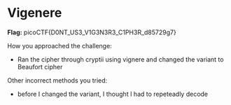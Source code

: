 # Vigenere

**Flag:** picoCTF{D0NT_US3_V1G3N3R3_C1PH3R_d85729g7}

How you approached the challenge:

- Ran the cipher through cryptii using vignere and changed the variant to Beaufort cipher

Other incorrect methods you tried:

- before I changed the variant, I thought I had to repeteadly decode
